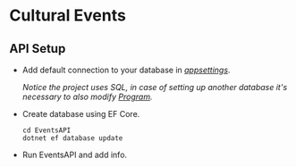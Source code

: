 # Cultural Events


## API Setup

- Add default connection to your database in _[appsettings](EventsAPI/appsettings.json)_.

    _Notice the project uses SQL, in case of setting up another database it's necessary to also modify *[Program](EventsAPI/Program.cs)*._

- Create database using EF Core.
    ```
    cd EventsAPI
    dotnet ef database update
    ```

- Run EventsAPI and add info.